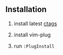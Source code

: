 

## Installation

1. install latest [ctags](https://github.com/universal-ctags/ctags-nightly-build/releases)

2. install vim-plug

3. run `:PlugInstall`
